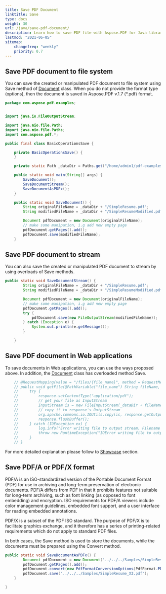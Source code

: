 ```yaml
---
title: Save PDF Document 
linktitle: Save
type: docs
weight: 30
url: /java/save-pdf-document/
description: Learn how to save PDF file with Aspose.PDF for Java library.
lastmod: "2021-06-05"
sitemap:
    changefreq: "weekly"
    priority: 0.7
---
```


## Save PDF document to file system

You can save the created or manipulated PDF document to file system using Save method of [Document](https://apireference.aspose.com/pdf/java/com.aspose.pdf/Document) class.
When you do not provide the format type (options), then the document is saved in Aspose.PDF v.1.7 (*.pdf) format.

```java
package com.aspose.pdf.examples;


import java.io.FileOutputStream;

import java.nio.file.Path;
import java.nio.file.Paths;
import com.aspose.pdf.*;

public final class BasicOperationsSave {

    private BasicOperationsSave() {
    }

    private static Path _dataDir = Paths.get("/home/admin1/pdf-examples/Samples");

    public static void main(String[] args) {
        SaveDocument();
        SaveDocumentStream();
        SaveDocumentAsPDFx();
    }

    public static void SaveDocument() {
        String originalFileName = _dataDir + "/SimpleResume.pdf";
        String modifiedFileName = _dataDir + "/SimpleResumeModified.pdf";

        Document pdfDocument = new Document(originalFileName);
        // make some manipation, i.g add new empty page
        pdfDocument.getPages().add();
        pdfDocument.save(modifiedFileName);
    }
```

## Save PDF document to stream

You can also save the created or manipulated PDF document to stream by using overloads of Save methods.

```java
public static void SaveDocumentStream() {
        String originalFileName = _dataDir + "/SimpleResume.pdf";
        String modifiedFileName = _dataDir + "/SimpleResumeModified.pdf";

        Document pdfDocument = new Document(originalFileName);
        // make some manipation, i.g add new empty page
        pdfDocument.getPages().add();
        try {
            pdfDocument.save(new FileOutputStream(modifiedFileName));
        } catch (Exception e) {
            System.out.println(e.getMessage());
        }

    }

```

## Save PDF document in Web applications

To save documents in Web applications, you can use the ways proposed above. In addition, the [Document](https://apireference.aspose.com/pdf/java/com.aspose.pdf/Document) class has overloaded method Save.
```java
    // @RequestMapping(value = "/files/{file_name}", method = RequestMethod.GET)
    // public void getFile(@PathVariable("file_name") String fileName, HttpServletResponse response) {
    //     try {
    //         response.setContentType("application/pdf");
    //         // get your file as InputStream
    //         InputStream is = new FileInputStream(_dataDir + fileName);
    //         // copy it to response's OutputStream
    //         org.apache.commons.io.IOUtils.copy(is, response.getOutputStream());
    //         response.flushBuffer();
    //     } catch (IOException ex) {
    //         log.info("Error writing file to output stream. Filename was '{}'", fileName, ex);
    //         throw new RuntimeException("IOError writing file to output stream");
    //     }
    // }
```

For more detailed explanation please follow to [Showcase]() section.

## Save PDF/A or PDF/X format

PDF/A is an ISO-standardized version of the Portable Document Format (PDF) for use in archiving and long-term preservation of electronic documents.
PDF/A differs from PDF in that it prohibits features not suitable for long-term archiving, such as font linking (as opposed to font embedding) and encryption. ISO requirements for PDF/A viewers include color management guidelines, embedded font support, and a user interface for reading embedded annotations.

PDF/X is a subset of the PDF ISO standard. The purpose of PDF/X is to facilitate graphics exchange, and it therefore has a series of printing-related requirements which do not apply to standard PDF files.

In both cases, the Save method is used to store the documents, while the documents must be prepared using the Convert method.

```java
public static void SaveDocumentAsPDFx() {
        Document pdfDocument = new Document("../../../Samples/SimpleResume.pdf");
        pdfDocument.getPages().add();
        pdfDocument.convert(new PdfFormatConversionOptions(PdfFormat.PDF_X_3));
        pdfDocument.save("../../../Samples/SimpleResume_X3.pdf");
    }

}
```
